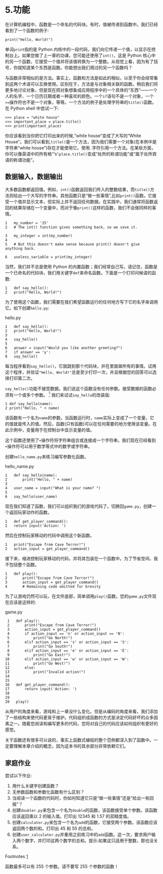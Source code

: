 # 5.功能

在计算机编程中，函数是一个命名的代码块。有时，值被传递到函数中。我们已经看到了一个函数的例子:

```
print("Hello, World!")

```

单词`print`指的是 Python 内核中的一段代码，我们向它传递一个值，以显示在控制台上。如果您做了上一章的功课，您可能还使用了`int()`，这是 Python 核心中的另一个函数，它接受一个值并将该值转换为一个整数。从视觉上看，因为有了括号，你就知道某个东西是函数。你能想出我们用过的另一个函数吗？

与函数非常相似的是方法。事实上，函数和方法是如此的相似，以至于你会经常看到这两个术语可以互换使用。区别在于，方法是与对象相关联的函数。稍后我们将更多地讨论对象，但是现在把对象想象成应用程序中的一个具体的“东西”——一个人的名字、一个日历日期或者一种喜欢的颜色。一个`if`语句不是一个对象，一个`>=`操作符也不是一个对象，等等。一个方法的例子是处理字符串的`title()`函数。在 Python shell 中尝试一下:

```
>>> place = "white house"
>>> important_place = place.title()
>>> print(important_place)

```

你应该看到当你把它打印出来的时候,“white house”变成了大写的“White House”。我们可以看到,`title()`是一个方法，因为我们需要一个对象(在本例中是字符串“white house”)存在才能使用它。使用`.`字符引用一个方法。在某些方面，你可以像英语中的所有格“‘s’:`place.title()`变成“处所的称谓功能”或“属于处所宾语的称谓功能”。

## 数据输入，数据输出

大多数函数都返回值。例如，`int()`函数返回我们传入的整数结果，而`title()`方法则给出一个大写的字符串。其他函数只是“做一些事情”,比如`print()`函数。它接受一个值并显示文本，但实际上并不返回任何数据。在实践中，我们通常将函数返回的结果存储在一个变量中，而对于像`print()`这样的函数，我们不会做同样的事情。

```
1   my_number = '15'
2   # The int() function gives something back, so we save it.

3   my_integer = int(my_number)
4
5   # But this doesn't make sense because print() doesn't give anything back.

6   useless_variable = print(my_integer)

```

当然，我们并不总是使用 Python 的内置函数；我们经常自己写。请记住，函数是一个已命名的代码块，我们用关键字`def`来命名函数。下面是一个打印问候语的函数:

```
1   def say_hello():
2   print("Hello, World!")

```

为了使用这个函数，我们需要在我们希望函数运行的任何地方写下它的名字来调用它。如下创建`hello.py`:

hello.py

```
1   def say_hello():
2   print("Hello, World!")
3
4   say_hello()
5
6   answer = input("Would you like another greeting?")
7   if answer == 'y':
8   say_hello()

```

每当程序看到`say_hello()`，它就跳到那个代码块，并在里面做所有的事情。试用这个程序，并验证`"Hello, World!"`总是至少打印一次，并且根据您的回答可以选择打印第二次。

`say_hello()`功能不接受数据。我们说这个函数没有任何参数。接受数据的函数必须有一个或多个参数。 [<sup>1</sup>](#Fn1) 我们来试试`say_hello`的改装版:

```
1 def say_hello(name):
2 print("Hello, " + name)

```

该函数有一个名为`name`的参数。当函数运行时，`name`实际上变成了一个变量，它的值就是传入的值。然后，函数(只有函数)可以在任何需要的地方使用该变量。在此示例中，变量用于在控制台中显示变量的值。

这个函数还使用了`+`操作符将字符串组合或连接成一个字符串。我们现在已经看到`+`操作符可以用于数学等式中的数字或字符串。

创建`hello_name.py`来练习编写参数化函数。

hello_name.py

```
1   def say_hello(name):
2       print("Hello, " + name)
3
4   user_name = input("What is your name? ")
5
6   say_hello(user_name)

```

现在我们知道了函数，我们可以组织我们的游戏代码了。切换回`game.py`，创建一个返回玩家动作的函数。

```
1   def get_player_command():
2   return input('Action: ')

```

然后在控制玩家移动的代码中调用这个新函数。

```
1   print("Escape from Cave Terror!")
2   action_input = get_player_command()

```

接下来，缩进控制玩家移动的代码，并将其包装在一个函数中。为了节省空间，我不包括整个函数。

```
1   def play():
2       print("Escape from Cave Terror!")
3       action_input = get_player_command()
4       # Remaining code omitted for brevity

```

为了让游戏仍然可以玩，在文件底部，简单调用`play()`函数。您的`game.py`文件现在应该是这样的:

game.py

```
 1   def play():
 2       print("Escape from Cave Terror!")
 3       action_input = get_player_command()
 4       if action_input == 'n' or action_input == 'N':
 5           print("Go North!")
 6       elif action_input == 's' or action_input == 'S':
 7           print("Go South!")
 8       elif action_input == 'e' or action_input == 'E':
 9           print("Go East!")
10       elif action_input == 'w' or action_input == 'W':
11           print("Go West!")
12       else:
13           print("Invalid action!")
14
15
16   def get_player_command():
17       return input('Action: ')
18
19
20   play()

```

从用户的角度来看，游戏和上一章没什么变化。但是从编码的角度来看，我们添加了一些结构来使代码更易于维护。代码组织成函数的方式是决定代码好坏的众多因素之一。随着您阅读和编写更多的代码，您将对自己的代码应该如何组织有更好的感觉。

关于函数还有很多可以说的，事实上函数式编程的整个范例都深入到了函数中。一定要理解本章介绍的概念，因为这本书的其余部分非常依赖它们。

## 家庭作业

尝试以下作业:

1.  用什么关键字创建函数？
2.  无参数函数和参数化函数有什么区别？
3.  当阅读一个函数的代码时，你如何知道它只是“做一些事情”还是“给出一些回报”？
4.  创建`doubler.py`来包含一个名为`double`的函数，该函数接受单个参数。该函数应该返回乘以 2 的输入值。打印出 12345 和 1.57 的双精度值。
5.  创建`calculator.py`来包含一个名为`add`的函数，它接受两个参数。该函数应该返回两个数的和。打印出 45 和 55 的总和。
6.  创建`user_calculator.py`并重用之前练习中的`add`函数。这一次，要求用户输入两个数字，并打印这两个数字的总和。提示:如果这只适用于整数，那也没关系。

Footnotes [1](#Fn1_source)

函数最多可以有 255 个参数。请不要写 255 个参数的函数！